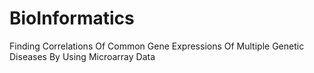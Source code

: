 # BioInformatics

Finding Correlations Of Common Gene Expressions Of Multiple Genetic Diseases By Using Microarray Data
